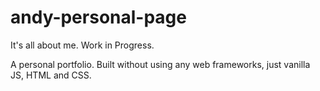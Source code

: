 # andy-personal-page
It's all about me.
Work in Progress.

A personal portfolio.
Built without using any web frameworks, just vanilla JS, HTML and CSS.
